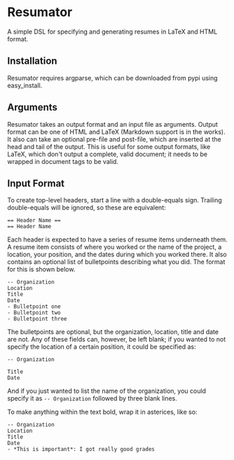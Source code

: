 Resumator
=========

A simple DSL for specifying and generating resumes in LaTeX and HTML format.

Installation
------------
Resumator requires argparse, which can be downloaded from pypi using
easy\_install.

Arguments
---------

Resumator takes an output format and an input file as arguments. Output format
can be one of HTML and LaTeX (Markdown support is in the works). It also can
take an optional pre-file and post-file, which are inserted at the head and tail
of the output. This is useful for some output formats, like LaTeX, which don't
output a complete, valid document; it needs to be wrapped in document tags to be
valid.

Input Format
------------

To create top-level headers, start a line with a double-equals sign. Trailing
double-equals will be ignored, so these are equivalent:

    == Header Name ==
    == Header Name

Each header is expected to have a series of resume items underneath them. A
resume item consists of where you worked or the name of the project, a location,
your position, and the dates during which you worked there. It also contains an
optional list of bulletpoints describing what you did. The format for this is
shown below.

    -- Organization
    Location
    Title
    Date
    - Bulletpoint one
    - Bulletpoint two
    - Bulletpoint three

The bulletpoints are optional, but the organization, location, title and date
are not. Any of these fields can, however, be left blank; if you wanted to not
specify the location of a certain position, it could be specified as:

    -- Organization

    Title
    Date

And if you just wanted to list the name of the organization, you could specify
it as `-- Organization` followed by three blank lines.

To make anything within the text bold, wrap it in asterices, like so:

    -- Organization
    Location
    Title
    Date
    - *This is important*: I got really good grades


